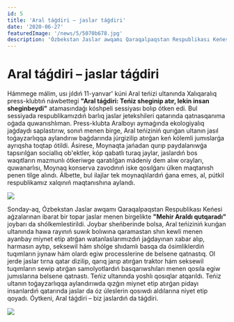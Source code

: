 ```yaml
---
id: 5
title: 'Aral táǵdiri – jaslar táǵdiri'
date: '2020-06-27'
featuredImage: '/news/5/5070b678.jpg'
description: 'Ózbekstan Jaslar awqamı Qaraqalpaqstan Respublikası Keńesi aǵzalarınan ibarat bir topar jaslar menen birgelikte "Mehir Araldı qutqaradı" joybarı  shólkemlestirildi'
---
```


# Aral táǵdiri – jaslar táǵdiri

Hámmege málim, usı jıldıń 11-yanvar' kúni Aral teńizi ultanında Xalıqaralıq press-klubtıń náwbettegi **"Aral táǵdiri: Teńiz sheginip atır, lekin insan sheginbeydi"** atamasındaǵı kóshpeli sessiyası bolıp ótken edi. Bul sessiyada respublikamızdıń barlıq jaslar jetekshileri qatarında qatnasqanıma oǵada quwanıshlıman. Press-klubta Aralboyı aymaǵında ekologiyalıq jaǵdaydı saplastırıw, sonıń menen birge, Aral teńiziniń qurıǵan ultanın jasıl toǵayzarlıqqa aylandırıw baǵdarında júrgizilip atırǵan keń kólemli jumıslarǵa ayrıqsha toqtap ótildi. Ásirese, Moynaqta jańadan qurıp paydalanıwǵa tapsırılǵan sociallıq ob'ektler, kóp qabatlı turaq jaylar, jaslardıń bos waqıtların mazmunlı ótkeriwge qaratılǵan mádeniy dem alıw orayları, quwanarlısı, Moynaq konserva zavodınıń iske qosılǵanı úlken maqtanısh penen tilge alındı. Álbette, bul ilajlar tek moynaqlılardıń ǵana emes, al, pútkil respublikamız xalqınıń maqtanıshına aylandı.

![](/news/5/22e83228.jpg)

Sonday-aq, Ózbekstan Jaslar awqamı Qaraqalpaqstan Respublikası Keńesi aǵzalarınan ibarat bir topar jaslar menen birgelikte **"Mehir Araldı qutqaradı"** joybarı da shólkemlestirildi. Joybar sheńberinde bolsa, Aral teńiziniń kurıǵan ultanında hawa rayınıń suwık bolıwına qaramastan shın kewli menen ayanbay miynet etip atrǵan watanlaslarımızdıń jaǵdayınan xabar alıp, harmasın aytıp, seksewil hám shólge shıdamlı basqa da ósimliklerdiń tuqımların jıynaw hám olardı egiw processlerine de belsene qatnastıq. Ol jerde jaslar tırna qatar dizilip, qarıq jarıp atırǵan traktor hám seksewil tuqımların sewip atırǵan samolyotlardıń basqarıwshıları menen qosıla egiw jumıslarına belsene qatnastı. Teńiz ultanında yoshlı qosıqlar atqarıldı. Teńiz ultanın toǵayzarlıqqa aylandırıwda qızǵın miynet etip atırǵan pidayı insanlardıń qatarında jaslar da óz úleslerin qosıwdı aldılarına niyet etip qoyadı. Óytkeni, Aral táǵdiri – biz jaslardıń da táǵdiri.

![](/news/5/90f6ffe6.jpg)
